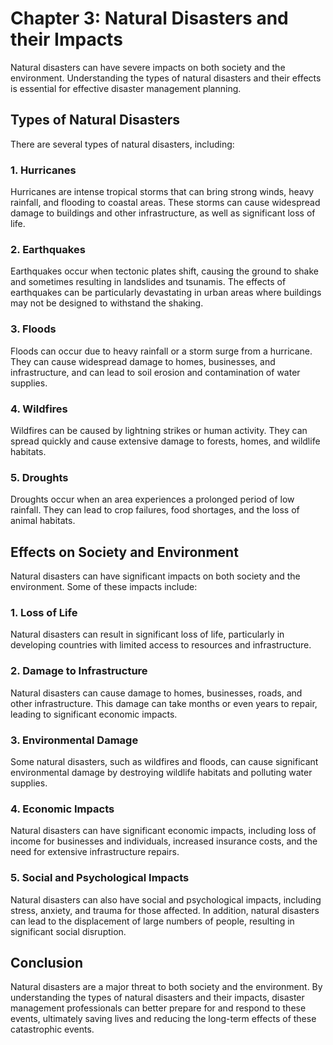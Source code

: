 Chapter 3: Natural Disasters and their Impacts
==============================================

Natural disasters can have severe impacts on both society and the environment. Understanding the types of natural disasters and their effects is essential for effective disaster management planning.

Types of Natural Disasters
--------------------------

There are several types of natural disasters, including:

### 1. Hurricanes

Hurricanes are intense tropical storms that can bring strong winds, heavy rainfall, and flooding to coastal areas. These storms can cause widespread damage to buildings and other infrastructure, as well as significant loss of life.

### 2. Earthquakes

Earthquakes occur when tectonic plates shift, causing the ground to shake and sometimes resulting in landslides and tsunamis. The effects of earthquakes can be particularly devastating in urban areas where buildings may not be designed to withstand the shaking.

### 3. Floods

Floods can occur due to heavy rainfall or a storm surge from a hurricane. They can cause widespread damage to homes, businesses, and infrastructure, and can lead to soil erosion and contamination of water supplies.

### 4. Wildfires

Wildfires can be caused by lightning strikes or human activity. They can spread quickly and cause extensive damage to forests, homes, and wildlife habitats.

### 5. Droughts

Droughts occur when an area experiences a prolonged period of low rainfall. They can lead to crop failures, food shortages, and the loss of animal habitats.

Effects on Society and Environment
----------------------------------

Natural disasters can have significant impacts on both society and the environment. Some of these impacts include:

### 1. Loss of Life

Natural disasters can result in significant loss of life, particularly in developing countries with limited access to resources and infrastructure.

### 2. Damage to Infrastructure

Natural disasters can cause damage to homes, businesses, roads, and other infrastructure. This damage can take months or even years to repair, leading to significant economic impacts.

### 3. Environmental Damage

Some natural disasters, such as wildfires and floods, can cause significant environmental damage by destroying wildlife habitats and polluting water supplies.

### 4. Economic Impacts

Natural disasters can have significant economic impacts, including loss of income for businesses and individuals, increased insurance costs, and the need for extensive infrastructure repairs.

### 5. Social and Psychological Impacts

Natural disasters can also have social and psychological impacts, including stress, anxiety, and trauma for those affected. In addition, natural disasters can lead to the displacement of large numbers of people, resulting in significant social disruption.

Conclusion
----------

Natural disasters are a major threat to both society and the environment. By understanding the types of natural disasters and their impacts, disaster management professionals can better prepare for and respond to these events, ultimately saving lives and reducing the long-term effects of these catastrophic events.
